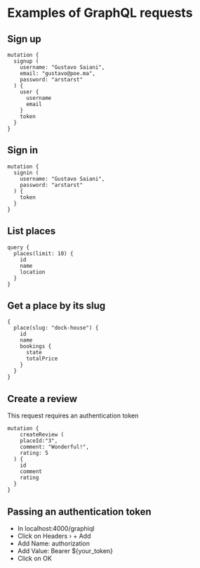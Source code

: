 # Examples of GraphQL requests

## Sign up

```
mutation {
  signup (
    username: "Gustavo Saiani",
    email: "gustavo@poe.ma",
    password: "arstarst"
  ) {
    user {
      username
      email
    }
    token
  }
}
```

## Sign in

```
mutation {
  signin (
    username: "Gustavo Saiani",
    password: "arstarst"
  ) {
    token
  }
}
```

## List places

```
query {
  places(limit: 10) {
    id
    name
    location
  }
}
```

## Get a place by its slug

```
{
  place(slug: "dock-house") {
    id
    name
    bookings {
      state
      totalPrice
    }
  }
}
```

## Create a review

This request requires an authentication token

```
mutation {
	createReview (
    placeId:"3",
    comment: "Wonderful!",
    rating: 5
  ) {
    id
    comment
    rating
  }
}

```

## Passing an authentication token

* In localhost:4000/graphiql
* Click on Headers › + Add
* Add Name: authorization
* Add Value: Bearer ${your_token}
* Click on OK
